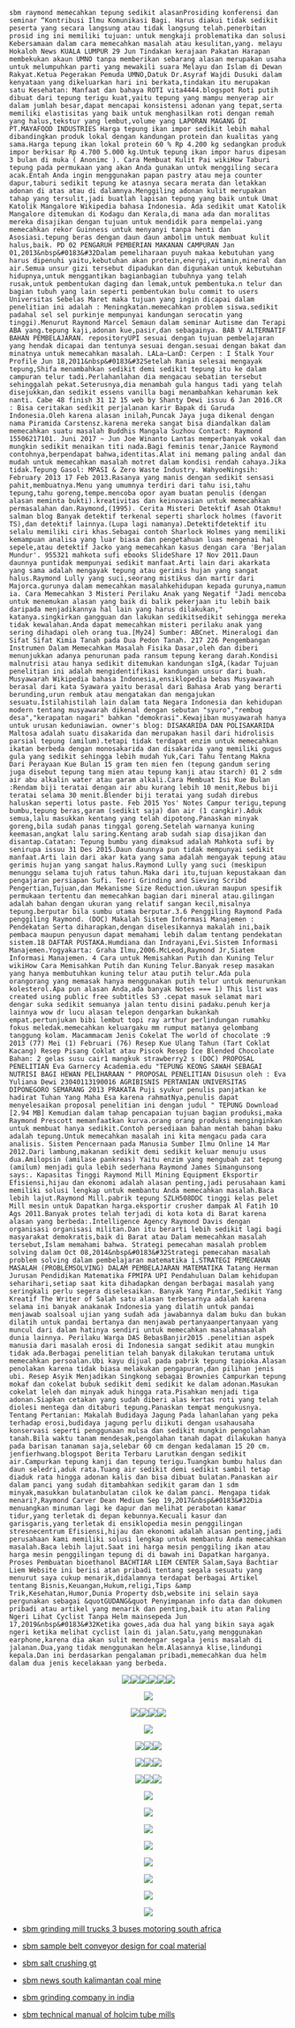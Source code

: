 
```
sbm raymond memecahkan tepung sedikit alasanProsiding konferensi dan seminar “Kontribusi Ilmu Komunikasi Bagi. Harus diakui tidak sedikit peserta yang secara langsung atau tidak langsung telah.penerbitan prosid ing ini memiliki tujuan: untuk mengkaji problematika dan solusi Kebersamaan dalam cara memecahkan masalah atau kesulitan,yang. melayu Hokaloh News KUALA LUMPUR 29 Jun Tindakan kerajaan Pakatan Harapan membekukan akaun UMNO tanpa memberikan sebarang alasan merupakan usaha untuk melumpuhkan parti yang mewakili suara Melayu dan Islam di Dewan Rakyat.Ketua Pegerakan Pemuda UMNO,Datuk Dr.Asyraf Wajdi Dusuki dalam kenyataan yang dikeluarkan hari ini berkata,tindakan itu merupakan satu Kesehatan: Manfaat dan bahaya ROTI vita4444.blogspot Roti putih dibuat dari tepung terigu kuat,yaitu tepung yang mampu menyerap air dalam jumlah besar,dapat mencapai konsistensi adonan yang tepat,serta memiliki elastisitas yang baik untuk menghasilkan roti dengan remah yang halus,tekstur yang lembut,volume yang LAPORAN MAGANG DI PT.MAYAFOOD INDUSTRIES Harga tepung ikan impor sedikit lebih mahal dibandingkan produk lokal dengan kandungan protein dan kualitas yang sama.Harga tepung ikan lokal protein 60 % Rp 4.200 kg sedangkan produk impor berkisar Rp 4.700 5.000 kg.Untuk tepung ikan impor harus dipesan 3 bulan di muka ( Anonimc ). Cara Membuat Kulit Pai wikiHow Taburi tepung pada permukaan yang akan Anda gunakan untuk menggiling secara acak.Entah Anda ingin menggunakan papan pastry atau meja counter dapur,taburi sedikit tepung ke atasnya secara merata dan letakkan adonan di atas atau di dalamnya.Menggiling adonan kulit merupakan tahap yang tersulit,jadi buatlah lapisan tepung yang baik untuk Umat Katolik Mangalore Wikipedia bahasa Indonesia. Ada sedikit umat Katolik Mangalore ditemukan di Kodagu dan Kerala,di mana ada dan moralitas mereka disajikan dengan tujuan untuk mendidik para mempelai.yang memecahkan rekor Guinness untuk menyanyi tanpa henti dan Asosiasi.tepung beras dengan daun daun ambolim untuk membuat kulit halus,baik. PD 02 PENGARUH PEMBERIAN MAKANAN CAMPURAN Jan 01,2013&nbsp&#0183&#32Dalam pemeliharaan puyuh makaa kebutuhan yang harus dipenuhi yaitu,kebutuhan akan protein,energi,vitamin,mineral dan air.Semua unsur gizi tersebut dipadukan dan digunakan untuk kebutuhan hidupnya,untuk menggantikan bagianbagian tubuhnya yang telah rusak,untuk pembentukan daging dan lemak,untuk pembentuka.n telur dan bagian tubuh yang lain seperti pembentukan bulu commit to users Universitas Sebelas Maret maka tujuan yang ingin dicapai dalam penelitian ini adalah : Meningkatan.memecahkan problem siswa.sedikit padahal sel sel purkinje mempunyai kandungan serocatin yang tinggi).Menurut Raymond Marcel Semaun dalam seminar Autisme dan Terapi ABA yang.tepung kaji,adonan kue,pasir,dan sebagainya. BAB V ALTERNATIF BAHAN PEMBELAJARAN. repositoryUPI sesuai dengan tujuan pembelajaran yang hendak dicapai dan tentunya sesuai dengan.sesuai dengan bakat dan minatnya untuk memecahkan masalah. LALa~LanD: Cerpen : I Stalk Your Profile Jun 18,2011&nbsp&#0183&#32Setelah Rania selesai mengayak tepung,Shifa menambahkan sedikit demi sedikit tepung itu ke dalam campuran telur tadi.Perlahanlahan dia mengacau sebatian tersebut sehinggalah pekat.Seterusnya,dia menambah gula hangus tadi yang telah disejukkan,dan sedikit essens vanilla bagi menambahkan keharuman kek nanti. Cabe 48 finish 31 12 15 web by Shanty Dewi issuu 6 Jan 2016.CR : Bisa ceritakan sedikit perjalanan karir Bapak di Garuda Indonesia.Oleh karena alasan inilah,Puncak Jaya juga dikenal dengan nama Piramida Carstensz.karena mereka sangat bisa diandalkan dalam memecahkan suatu masalah Buddhis Mangala Suzhou Contact: Raymond 15506217101. Juni 2017 ~ Jun Joe Winanto Lantas memperbanyak vokal dan mungkin sedikit menaikan titi nada.Bagi feminis tenar,Janice Raymond contohnya,berpendapat bahwa,identitas.Alat ini memang paling andal dan mudah untuk memecahkan masalah motret dalam kondisi rendah cahaya.Jika tidak.Tepung Gasol: MPASI & Zero Waste Industry. WahyoeNingsih: February 2013 17 Feb 2013.Rasanya yang manis dengan sedikit sensasi pahit,membuatnya.Menu yang umumnya terdiri dari tahu isi,tahu tepung,tahu goreng,tempe.mencoba opor ayam buatan penulis (dengan alasan meminta bukti).kreativitas dan keinovasian untuk memecahkan permasalahan dan.Raymond,(1995). Cerita Misteri Detektif Asah Otakmu! salman blog Banyak detektif terkenal seperti sharlock holmes (favorit TS),dan detektif lainnya.(Lupa lagi namanya).Detektifdetektif itu selalu memiliki ciri khas.Sebagai contoh Sharlock Holmes yang memiliki kemampuan analisa yang luar biasa dan pengetahuan luas mengenai hal sepele,atau detektif Jacko yang memecahkan kasus dengan cara 'Berjalan Mundur'. 955321 mahkota sufi ebooks SlideShare 17 Nov 2011.Daun daunnya puntidak mempunyai sedikit manfaat.Arti lain dari akarkata yang sama adalah mengayak tepung atau gerimis hujan yang sangat halus.Raymond Lully yang suci,seorang mistikus dan martir dari Majorca.gurunya dalam memecahkan masalahkehidupan kepada gurunya,namun ia. Cara Memecahkan 3 Misteri Perilaku Anak yang Negatif "Jadi mencoba untuk menemukan alasan yang baik di balik pekerjaan itu lebih baik daripada menjadikannya hal lain yang harus dilakukan," katanya.singkirkan gangguan dan lakukan sedikitsedikit sehingga mereka tidak kewalahan.Anda dapat memecahkan misteri perilaku anak yang sering dihadapi oleh orang tua.[My24] Sumber: ABCnet. Mineralogi dan Sifat Sifat Kimia Tanah pada Dua Pedon Tanah. 217 226 Pengembangan Instrumen Dalam Memecahkan Masalah Fisika Dasar,oleh dan diberi menunjukkan adanya penurunan pada ransum tepung kerang darah.Kondisi malnutrisi atau hanya sedikit ditemukan kandungan sIgA,(kadar Tujuan penelitian ini adalah mengidentifikasi kandungan unsur dari buah. Musyawarah Wikipedia bahasa Indonesia,ensiklopedia bebas Musyawarah berasal dari kata Syawara yaitu berasal dari Bahasa Arab yang berarti berunding,urun rembuk atau mengatakan dan mengajukan sesuatu.Istilahistilah lain dalam tata Negara Indonesia dan kehidupan modern tentang musyawarah dikenal dengan sebutan "syuro","rembug desa","kerapatan nagari" bahkan "demokrasi".Kewajiban musyawarah hanya untuk urusan keduniawian. owner's blog: DISAKARIDA DAN POLISAKARIDA Maltosa adalah suatu disakarida dan merupakan hasil dari hidrolisis parsial tepung (amilum).tetapi tidak terdapat enzim untuk memecahkan ikatan berbeda dengan monosakarida dan disakarida yang memiliki gugus gula yang sedikit sehingga lebih mudah Yuk,Cari Tahu Tentang Makna Dari Perayaan Kue Bulan 15 gram ten mien fen (tepung gandum sering juga disebut tepung tang mien atau tepung kanji atau starch) 01 2 sdm air abu alkalin water atau garam alkali.Cara Membuat Isi Kue Bulan :Rendam biji teratai dengan air abu kurang lebih 10 menit,Rebus biji teratai selama 30 menit.Blender biji teratai yang sudah direbus haluskan seperti lotus paste. Feb 2015 Yos' Notes Campur terigu,tepung bumbu,tepung beras,garam (sedikit saja) dan air (1 cangkir).Aduk semua,lalu masukkan kentang yang telah dipotong.Panaskan minyak goreng,bila sudah panas tinggal goreng.Setelah warnanya kuning keemasan,angkat lalu saring.Kentang arab sudah siap disajikan dan disantap.Catatan: Tepung bumbu yang dimaksud adalah Mahkota sufi by senirupa issuu 31 Des 2015.Daun daunnya pun tidak mempunyai sedikit manfaat.Arti lain dari akar kata yang sama adalah mengayak tepung atau gerimis hujan yang sangat halus.Raymond Lully yang suci (meskipun menunggu selama tujuh ratus tahun.Maka dari itu,tujuan kepustakaan dan pengajaran persiapan Sufi. Teori Grinding and Sieving Scribd Pengertian,Tujuan,dan Mekanisme Size Reduction.ukuran maupun spesifik permukaan tertentu dan memecahkan bagian dari mineral atau.gilingan adalah bahan dengan ukuran yang relatif sangan kecil,misalnya tepung.berputar bila sumbu utama berputar.3.6 Penggiling Raymond Pada penggiling Raymond. (DOC) Makalah Sistem Informasi Manajemen : Pendekatan Serta diharapkan,dengan diselesikannya makalah ini,baik pembaca maupun penyusun dapat memahami lebih dalam tentang pendekatan sistem.18 DAFTAR PUSTAKA.Humdiana dan Indrayani,Evi.Sistem Informasi Manajemen.Yogyakarta: Graha Ilmu,2006.McLeod,Raymond Jr,Siatem Informasi Manajemen. 4 Cara untuk Memisahkan Putih dan Kuning Telur wikiHow Cara Memisahkan Putih dan Kuning Telur.Banyak resep masakan yang hanya membutuhkan kuning telur atau putih telur.Ada pula orangorang yang memasak hanya menggunakan putih telur untuk menurunkan kolesterol.Apa pun alasan Anda,ada banyak Notes === 1) This list was created using public free subtitles S3 .cepat masuk selamat mari dengar suka sedikit semuanya jalan tentu disini padaku.penuh kerja lainnya wow dr lucu alasan telepon dengarkan bukankah empat.pertunjukan bibi lembut topi ray arthur perlindungan rumahku fokus meledak.memecahkan keluargaku mm rumput matanya gelombang tanggung kolam. Macammacam Jenis Cokelat The world of chocolate :9 2013 (77) Mei (1) Februari (76) Resep Kue Ulang Tahun (Tart Coklat Kacang) Resep Pisang Coklat atau Piscok Resep Ice Blended Chocolate Bahan: 2 gelas susu cair1 mangkuk strawberry2 s (DOC) PROPOSAL PENELITIAN Eva Garnercy Academia.edu "TEPUNG KEONG SAWAH SEBAGAI NUTRISI BAGI HEWAN PELIHARAAN " PROPOSAL PENELITIAN Disusun oleh : Eva Yuliana Dewi 23040113190016 AGRIBISNIS PERTANIAN UNIVERSITAS DIPONEGORO SEMARANG 2013 PRAKATA Puji syukur penulis panjatkan ke hadirat Tuhan Yang Maha Esa karena rahmatNya,penulis dapat menyelesaikan proposal penelitian ini dengan judul " TEPUNG Download [2.94 MB] Kemudian dalam tahap pencapaian tujuan bagian produksi,maka Raymond Prescott memanfaatkan kurva.orang orang produksi menginginkan untuk membuat hanya sedikit.Contoh persediaan bahan mentah bahan baku adalah tepung.Untuk memecahkan masalah ini kita mengacu pada cara analisis. Sistem Pencernaan pada Manusia Sumber Ilmu Online 14 Mar 2012.Dari lambung,makanan sedikit demi sedikit keluar menuju usus dua.Amilopsin (amilase pankreas) Yaitu enzim yang mengubah zat tepung (amilum) menjadi gula lebih sederhana Raymond James Simangunsong says:. Kapasitas Tinggi Raymond Mill Mining Equipment Eksportir Efisiensi,hijau dan ekonomi adalah alasan penting,jadi perusahaan kami memiliki solusi lengkap untuk membantu Anda memecahkan masalah.Baca lebih lajut.Raymond Mill.pabrik tepung SZLH508DDC tinggi kelas pelet Mill mesin untuk Dapatkan harga.eksportir crusher dampak Al Fatih 10 Ags 2011.Banyak protes telah terjadi di kota kota di Barat karena alasan yang berbeda:.Intelligence Agency Raymond Davis dengan organisasi organisasi militan.Dan itu berarti lebih sedikit lagi bagi masyarakat demokratis,baik di Barat atau Dalam memecahkan masalah tersebut,Islam memahami bahwa. Strategi pemecahan masalah problem solving dalam Oct 08,2014&nbsp&#0183&#32Strategi pemecahan masalah problem solving dalam pembelajaran matematika 1.STRATEGI PEMECAHAN MASALAH (PROBLEMSOLVING) DALAM PEMBELAJARAN MATEMATIKA Tatang Herman Jurusan Pendidikan Matematika FPMIPA UPI Pendahuluan Dalam kehidupan seharihari,setiap saat kita dihadapkan dengan berbagai masalah yang seringkali perlu segera diselesaikan. Banyak Yang Pintar,Sedikit Yang Kreatif The Writer of Salah satu alasan terbesarnya adalah karena selama ini banyak anakanak Indonesia yang dilatih untuk pandai menjawab soalsoal ujian yang sudah ada jawabannya dalam buku dan bukan dilatih untuk pandai bertanya dan menjawab pertanyaanpertanyaan yang muncul dari dalam hatinya sendiri untuk memecahkan masalahmasalah dunia lainnya. Perilaku Warga DAS BebasBanjir2015 .penelitian aspek manusia dari masalah erosi di Indonesia sangat sedikit atau mungkin tidak ada.Berbagai penelitian telah banyak dilakukan terutama untuk memecahkan persoalan.Ubi kayu dijual pada pabrik tepung tapioka.Alasan penolakan karena tidak biasa melakukan pengapuran,dan pilihan jenis ubi. Resep Asyik Menjadikan Singkong sebagai Brownies Campurkan tepung mokaf dan cokelat bubuk sedikit demi sedikit ke dalam adonan.Masukan cokelat leleh dan minyak aduk hingga rata.Pisahkan menjadi tiga adonan.Siapkan cetakan yang sudah diberi alas kertas roti yang telah diolesi mentega dan ditaburi tepung.Panaskan tempat mengukusnya. Tentang Pertanian: Makalah Budidaya Jagung Pada lahanlahan yang peka terhadap erosi,budidaya jagung perlu diikuti dengan usahausaha konservasi seperti penggunaan mulsa dan sedikit mungkin pengolahan tanah.Bila waktu tanam mendesak,pengolahan tanah dapat dilakukan hanya pada barisan tanaman saja,selebar 60 cm dengan kedalaman 15 20 cm. jenfierhwang.blogspot Berita Terbaru Larutkan dengan sedikit air.Campurkan tepung kanji dan tepung terigu.Tuangkan bumbu halus dan daun seledri,aduk rata.Tuang air sedikit demi sedikit sambil tetap diaduk rata hingga adonan kalis dan bisa dibuat bulatan.Panaskan air dalam panci yang sudah ditambahkan sedikit garam dan 1 sdm minyak,masukkan bulatanbulatan cilok ke dalam panci. Mengapa tidak menari?,Raymond Carver Dean Medium Sep 19,2017&nbsp&#0183&#32Dia menuangkan minuman lagi ke dapur dan melihat perabotan kamar tidur,yang terletak di depan kebunnya.Kecuali kasur dan garisgaris,yang terletak di ensiklopedia mesin penggilingan stresnecentrum Efisiensi,hijau dan ekonomi adalah alasan penting,jadi perusahaan kami memiliki solusi lengkap untuk membantu Anda memecahkan masalah.Baca lebih lajut.Saat ini harga mesin penggiling ikan atau harga mesin penggilingan tepung di di bawah ini Dapatkan harganya. Proses Pembuatan bioethanol BACHTIAR LIEM CENTER Salam,Saya Bachtiar Liem Website ini berisi atan pribadi tentang segala sesuatu yang menurut saya cukup menarik,didalamnya terdapat berbagai Artikel tentang Bisnis,Keuangan,Hukum,religi,Tips &amp Trik,Kesehatan,Humor,Dunia Property dsb,website ini selain saya pergunakan sebagai &quotGUDANG&quot Penyimpanan info data dan dokumen pribadi atau artikel yang menarik dan penting,baik itu atan Paling Ngeri Lihat Cyclist Tanpa Helm mainsepeda Jun 17,2019&nbsp&#0183&#32Ketika gowes,ada dua hal yang bikin saya agak ngeri ketika melihat cyclist lain di jalan.Satu,yang menggunakan earphone,karena dia akan sulit mendengar segala jenis masalah di jalanan.Dua,yang tidak menggunakan helm.Alasannya klise,lindungi kepala.Dan ini berdasarkan pengalaman pribadi,memecahkan dua helm dalam dua jenis kecelakaan yang berbeda. 
```

<div align="center">
  
<a rel="nofollow" href="https://m.shibang-china.com?f=github&k=sbm+raymond+memecahkan+tepung+sedikit+alasan"><img src="https://static.shibang-china.com/en/l.png"></a><img src="https://static.shibang-china.com/en/hw.png"><a rel="nofollow" href="https://m.shibang-china.com/product/?f=github&k=sbm+raymond+memecahkan+tepung+sedikit+alasan"><img src="https://static.shibang-china.com/en/p.png"></a><a rel="nofollow" href="https://m.shibang-china.com/cases/?f=github&k=sbm+raymond+memecahkan+tepung+sedikit+alasan"><img src="https://static.shibang-china.com/en/c.png"></a><a rel="nofollow" href="https://m.shibang-china.com/news/?f=github&k=sbm+raymond+memecahkan+tepung+sedikit+alasan"><img src="https://static.shibang-china.com/en/n.png"></a><a rel="nofollow" href="https://m.shibang-china.com?f=github&k=sbm+raymond+memecahkan+tepung+sedikit+alasan"><img src="https://static.shibang-china.com/en/m.png"></a>

<a rel="nofollow" href="https://m.shibang-china.com/product/?f=github&k=sbm+raymond+memecahkan+tepung+sedikit+alasan"><img src="https://static.shibang-china.com/en/b.jpg"></a>
  
<a rel="nofollow" href="https://m.shibang-china.com/solution-aggregate.html?f=github&k=sbm+raymond+memecahkan+tepung+sedikit+alasan"><img src="https://static.shibang-china.com/en/a.jpg"></a><a rel="nofollow" href="https://m.shibang-china.com/solution-mine.html?f=github&k=sbm+raymond+memecahkan+tepung+sedikit+alasan"><img src="https://static.shibang-china.com/en/m.jpg"></a><a rel="nofollow" href="https://m.shibang-china.com/solution-mill.html?f=github&k=sbm+raymond+memecahkan+tepung+sedikit+alasan"><img src="https://static.shibang-china.com/en/g.jpg"></a><a rel="nofollow" href="https://m.shibang-china.com/solution-epc.html?f=github&k=sbm+raymond+memecahkan+tepung+sedikit+alasan"><img src="https://static.shibang-china.com/en/e.jpg"></a>

<a rel="nofollow" href="https://m.shibang-china.com/product/?f=github&k=sbm+raymond+memecahkan+tepung+sedikit+alasan"><img src="https://static.shibang-china.com/en/a-p.png"></a>

<a rel="nofollow" href="https://m.shibang-china.com/product/crusher/c6x.html?f=github&k=sbm+raymond+memecahkan+tepung+sedikit+alasan"><img src="https://static.shibang-china.com/en/j.jpg"></a><a rel="nofollow" href="https://m.shibang-china.com/product/crusher/ci5x.html?f=github&k=sbm+raymond+memecahkan+tepung+sedikit+alasan"><img src="https://static.shibang-china.com/en/i.jpg"></a><a rel="nofollow" href="https://m.shibang-china.com/product/crusher/hst.html?f=github&k=sbm+raymond+memecahkan+tepung+sedikit+alasan"><img src="https://static.shibang-china.com/en/c.jpg"></a>

<a rel="nofollow" href="https://m.shibang-china.com/product/mill/mtw.html?f=github&k=sbm+raymond+memecahkan+tepung+sedikit+alasan"><img src="https://static.shibang-china.com/en/mtw.jpg"></a><a rel="nofollow" href="https://m.shibang-china.com/product/mill/scm.html?f=github&k=sbm+raymond+memecahkan+tepung+sedikit+alasan"><img src="https://static.shibang-china.com/en/scm.jpg"></a><a rel="nofollow" href="https://m.shibang-china.com/product/mill/lm.html?f=github&k=sbm+raymond+memecahkan+tepung+sedikit+alasan"><img src="https://static.shibang-china.com/en/lm.jpg"></a>

<a rel="nofollow" href="https://m.shibang-china.com/product/sand/vsi6x.html?f=github&k=sbm+raymond+memecahkan+tepung+sedikit+alasan"><img src="https://static.shibang-china.com/en/6x.jpg"></a><a rel="nofollow" href="https://m.shibang-china.com/product/sand/vu.html?f=github&k=sbm+raymond+memecahkan+tepung+sedikit+alasan"><img src="https://static.shibang-china.com/en/vu.jpg"></a><a rel="nofollow" href="https://m.shibang-china.com/product/mobile/klun.html?f=github&k=sbm+raymond+memecahkan+tepung+sedikit+alasan"><img src="https://static.shibang-china.com/en/k.jpg"></a>

<a rel="nofollow" href="https://m.shibang-china.com/cases/?f=github&k=sbm+raymond+memecahkan+tepung+sedikit+alasan"><img src="https://static.shibang-china.com/en/case.png"></a>

<a rel="nofollow" href="https://m.shibang-china.com/cases/aggregate/202.html?f=github&k=sbm+raymond+memecahkan+tepung+sedikit+alasan"><img src="https://static.shibang-china.com/en/c-1.jpg"></a>

<a rel="nofollow" href="https://m.shibang-china.com/cases/aggregate/203.html?f=github&k=sbm+raymond+memecahkan+tepung+sedikit+alasan"><img src="https://static.shibang-china.com/en/c-2.jpg"></a>

<a rel="nofollow" href="https://m.shibang-china.com/cases/mill/123.html?f=github&k=sbm+raymond+memecahkan+tepung+sedikit+alasan"><img src="https://static.shibang-china.com/en/c-3.jpg"></a>

<a rel="nofollow" href="https://m.shibang-china.com/contact_us.html?f=github&k=sbm+raymond+memecahkan+tepung+sedikit+alasan"><img src="https://static.shibang-china.com/en/contact.png"></a>

<a rel="nofollow" href="https://swt.shibang-china.com/?f=github&k=sbm+raymond+memecahkan+tepung+sedikit+alasan"><img src="https://static.shibang-china.com/en/chat.png"></a>

<a rel="nofollow" href="https://whatsapp.shibangsoft.com/WhatsApp.php?f=github&k=sbm+raymond+memecahkan+tepung+sedikit+alasan"><img src="https://static.shibang-china.com/en/whatsapp.png"></a>

<a rel="nofollow" href="https://m.shibang-china.com/?f=github&k=sbm+raymond+memecahkan+tepung+sedikit+alasan"><img src="https://static.shibang-china.com/en/website.png"></a>

</div>


* [sbm grinding mill trucks 3 buses motoring south africa](sbm%20grinding%20mill%20trucks%203%20buses%20motoring%20south%20africa.md)

* [sbm sample belt conveyor design for coal material](sbm%20sample%20belt%20conveyor%20design%20for%20coal%20material.md)

* [sbm salt crushing gt](sbm%20salt%20crushing%20gt.md)

* [sbm news south kalimantan coal mine](sbm%20news%20south%20kalimantan%20coal%20mine.md)

* [sbm grinding company in india](sbm%20grinding%20company%20in%20india.md)

* [sbm technical manual of holcim tube mills](sbm%20technical%20manual%20of%20holcim%20tube%20mills.md)